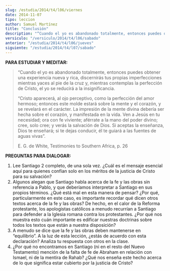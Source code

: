 ```yaml
---
slug: /estudia/2014/t4/l06/viernes
date: 2014-11-07
tipo: leccion
author: Samuel Martínez
title: "Conclusión"
description: "“Cuando el yo es abandonado totalmente, entonces puedes obtener una experiencia  nueva y rica, discernirás tus propias imperfecciones mientras yaces al pie de  la cruz y, mientras contemplas la perfección de Cristo, el yo se reducirá a la  insignificancia."
versiculo: "/versiculo/2014/t4/l06/sabado"
anterior: "/estudia/2014/t4/l06/jueves"
siguiente: "/estudia/2014/t4/l07/sabado"
---
```


**PARA ESTUDIAR Y MEDITAR:**

> “Cuando el yo es abandonado totalmente, entonces puedes obtener una experiencia nueva y rica, discernirás tus propias imperfecciones mientras yaces al pie de la cruz y, mientras contemplas la perfección de Cristo, el yo se reducirá a la insignificancia.
>
> “Cristo aparecerá, al ojo perceptivo, como la perfección del amor hermoso; entonces este molde estará sobre la mente y el corazón, y se revelará en el carácter. La impresión de la mente divina debería ser hecha sobre el corazón, y manifestada en la vida. Ven a Jesús en tu necesidad; ora con fe viviente; aférrate a la mano del poder divino; cree, solo cree; y verás la salvación de Dios. Si aceptas la enseñanza, Dios te enseñará; si te dejas conducir, él te guiará a las fuentes de aguas vivas”.
>
> E. G. de White, Testimonies to Southern Africa, p. 26

**PREGUNTAS PARA DIALOGAR:**

1.  Lee Santiago 2 completo, de una sola vez. ¿Cuál es el mensaje esencial aquí para quienes confían solo en los méritos de la justicia de Cristo para su salvación?
2.  Algunos alegan que Santiago habla acerca de la fe y las obras sin referencia a Pablo, y que deberíamos interpretar a Santiago en sus propios términos. ¿Qué está mal en esta manera de pensar? ¿Por qué, particularmente en este caso, es importante recordar qué dicen otros textos acerca de la fe y las obras? De hecho, en el calor de la Reforma protestante, los apologistas católicos a menudo recurrían a Santiago para defender a la Iglesia romana contra los protestantes. ¿Por qué nos muestra esto cuán importante es edificar nuestras doctrinas sobre todos los textos que están a nuestra disposición?
3.  A menudo se dice que la fe y las obras deben mantenerse en “equilibrio”. A la luz de esta lección, ¿estás de acuerdo con esta declaración? Analiza tu respuesta con otros en la clase.
4.  ¿Por qué no encontramos en Santiago (ni en el resto del Nuevo Testamento) mención de la falta de fe de Abraham en relación con Ismael, ni de la mentira de Rahab? ¿Qué nos enseña este hecho acerca de lo que significa estar cubierto por la justicia de Cristo?
